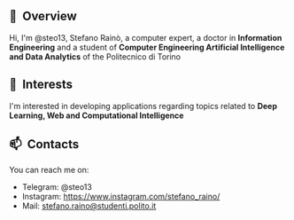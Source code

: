 ## 👋 &nbsp;Overview
Hi, I'm @steo13, Stefano Rainò, a computer expert, a doctor in **Information Engineering** and a student of **Computer Engineering Artificial Intelligence and Data Analytics** of the Politecnico di Torino

## 👀 &nbsp;Interests 
I'm interested in developing applications regarding topics related to **Deep Learning, Web and Computational Intelligence**

## 📫 &nbsp;Contacts
You can reach me on:
  - Telegram: @steo13
  - Instagram: https://www.instagram.com/stefano_raino/
  - Mail: stefano.raino@studenti.polito.it

<!---
steo13/steo13 is a ✨ special ✨ repository because its `README.md` (this file) appears on your GitHub profile.
You can click the Preview link to take a look at your changes.
--->


